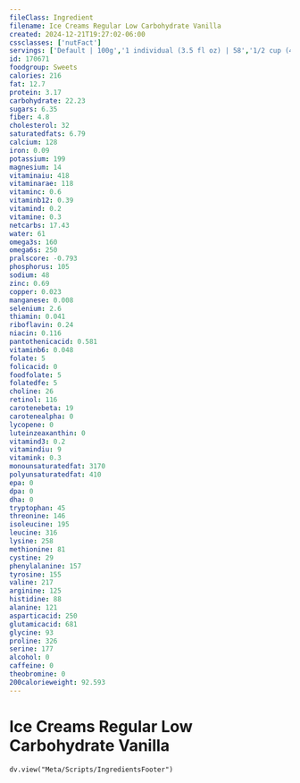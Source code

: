 ```yaml
---
fileClass: Ingredient
filename: Ice Creams Regular Low Carbohydrate Vanilla
created: 2024-12-21T19:27:02-06:00
cssclasses: ['nutFact']
servings: ['Default | 100g','1 individual (3.5 fl oz) | 58','1/2 cup (4 fl oz) | 66']
id: 170671
foodgroup: Sweets
calories: 216
fat: 12.7
protein: 3.17
carbohydrate: 22.23
sugars: 6.35
fiber: 4.8
cholesterol: 32
saturatedfats: 6.79
calcium: 128
iron: 0.09
potassium: 199
magnesium: 14
vitaminaiu: 418
vitaminarae: 118
vitaminc: 0.6
vitaminb12: 0.39
vitamind: 0.2
vitamine: 0.3
netcarbs: 17.43
water: 61
omega3s: 160
omega6s: 250
pralscore: -0.793
phosphorus: 105
sodium: 48
zinc: 0.69
copper: 0.023
manganese: 0.008
selenium: 2.6
thiamin: 0.041
riboflavin: 0.24
niacin: 0.116
pantothenicacid: 0.581
vitaminb6: 0.048
folate: 5
folicacid: 0
foodfolate: 5
folatedfe: 5
choline: 26
retinol: 116
carotenebeta: 19
carotenealpha: 0
lycopene: 0
luteinzeaxanthin: 0
vitamind3: 0.2
vitamindiu: 9
vitamink: 0.3
monounsaturatedfat: 3170
polyunsaturatedfat: 410
epa: 0
dpa: 0
dha: 0
tryptophan: 45
threonine: 146
isoleucine: 195
leucine: 316
lysine: 258
methionine: 81
cystine: 29
phenylalanine: 157
tyrosine: 155
valine: 217
arginine: 125
histidine: 88
alanine: 121
asparticacid: 250
glutamicacid: 681
glycine: 93
proline: 326
serine: 177
alcohol: 0
caffeine: 0
theobromine: 0
200calorieweight: 92.593
---
```


# Ice Creams Regular Low Carbohydrate Vanilla

```dataviewjs
dv.view("Meta/Scripts/IngredientsFooter")
```